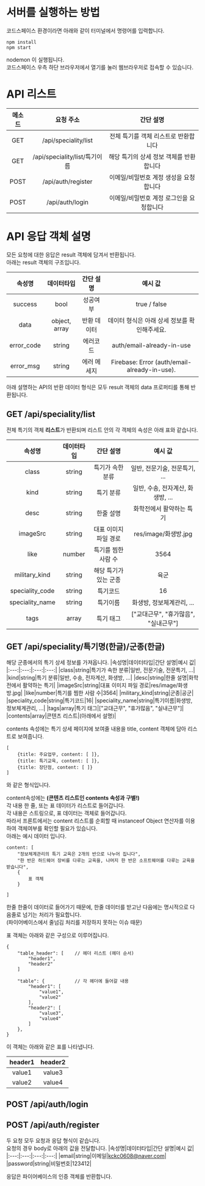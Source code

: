 # 서버를 실행하는 방법
코드스페이스 환경이라면 아래와 같이 터미널에서 명령어를 입력합니다.
```(shell)
npm install
npm start
```
nodemon 이 실행됩니다.\
코드스페이스 우측 하단 브라우저에서 열기를 눌러 웹브라우저로 접속할 수 있습니다.

# API 리스트
|메소드|요청 주소|간단 설명|
|:---:|:---:|:---:|
|GET|/api/speciality/list|전체 특기를 객체 리스트로 반환합니다|
|GET|/api/speciality/list/특기이름|해당 특기의 상세 정보 객체를 반환합니다|
|POST|/api/auth/register|이메일/비밀번호 계정 생성을 요청합니다|
|POST|/api/auth/login|이메일/비밀번호 계정 로그인을 요청합니다|

# API 응답 객체 설명

모든 요청에 대한 응답은 result 객체에 담겨서 반환됩니다.   
아래는 result 객체의 구조입니다.

|속성명|데이터타입|간단 설명|예시 값|
|:---:|:---:|:---:|:---:|
|success|bool|성공여부|true / false|
|data|object, array|반환 데이터|데이터 형식은 아래 상세 정보를 확인해주세요.|
|error_code|string|에러코드|auth/email-already-in-use|
|error_msg|string|에러 메세지|Firebase: Error (auth/email-already-in-use).|

아래 설명하는 API의 반환 데이터 형식은 모두 result 객체의 data 프로퍼티를 통해 반환됩니다.

## GET /api/speciality/list
전체 특기의 객체 **리스트**가 반환되며 리스트 안의 각 객체의 속성은 아래 표와 같습니다.

|속성명|데이터타입|간단 설명|예시 값|
|:---:|:---:|:---:|:---:|
|class|string|특기가 속한 분류|일반, 전문기술, 전문특기, ...|
|kind|string|특기 분류|일반, 수송, 전자계산, 화생방, ...|
|desc|string|한줄 설명|화학전에서 활약하는 특기|
|imageSrc|string|대표 이미지 파일 경로|res/image/화생방.jpg|
|like|number|특기를 찜한 사람 수|3564|
|military_kind|string|해당 특기가 있는 군종|육군|
|speciality_code|string|특기코드|16|
|speciality_name|string|특기이름|화생방, 정보체계관리, ...|
|tags|array|특기 태그|["교대근무", "휴가많음", "실내근무"]|

## GET /api/speciality/특기명(한글)/군종(한글)
해당 군종에서의 특기 상세 정보를 가져옵니다.
|속성명|데이터타입|간단 설명|예시 값|
|:---:|:---:|:---:|:---:|
|class|string|특기가 속한 분류|일반, 전문기술, 전문특기, ...|
|kind|string|특기 분류|일반, 수송, 전자계산, 화생방, ...|
|desc|string|한줄 설명|화학전에서 활약하는 특기|
|imageSrc|string|대표 이미지 파일 경로|res/image/화생방.jpg|
|like|number|특기를 찜한 사람 수|3564|
|military_kind|string|군종|공군|
|speciality_code|string|특기코드|16|
|speciality_name|string|특기이름|화생방, 정보체계관리, ...|
|tags|array|특기 태그|["교대근무", "휴가많음", "실내근무"]|
|contents|array|콘텐츠 리스트|(아래에서 설명)|

contents 속성에는 특기 상세 페이지에 보여줄 내용을 title, content 객체에 담아 리스트로 보여줍니다.   

```
[
    {title: 주요업무, content: [ ]},    
    {title: 특기교육, content: [ ]},   
    {title: 장단점, content: [ ]}
]
```

와 같은 형식입니다.

content속성에는 **(콘텐츠 리스트인 contents 속성과 구별!)**   
각 내용 한 줄, 또는 표 데이터가 리스트로 들어갑니다.   
각 내용은 스트링으로, 표 데이터는 객체로 들어갑니다.   
따라서 프론트에서는 content 리스트를 순회할 때 instanceof Object 연산자를 이용하여 객체여부를 확인할 필요가 있습니다.   
아래는 예시 데이터 입니다.
```
content: [
    "정보체계관리의 특기 교육은 2개의 반으로 나누어 집니다",
    "한 반은 하드웨어 장비를 다루는 교육을, 나머지 한 반은 소프트웨어를 다루는 교육을 받습니다",
    {
        표 객체
    }

]
```

한줄 한줄이 데이터로 들어가기 때문에, 한줄 데이터를 받고난 다음에는 명시적으로 다음줄로 넘기는 처리가 필요합니다.   
(파이어베이스에서 줄넘김 처리를 저장하지 못하는 이슈 때문)

표 객체는 아래와 같은 구성으로 이루어집니다.
```
{
    "table_header": [    // 헤더 리스트 (헤더 순서)
        "header1",
        "header2"
    ]

    "table": {           // 각 헤더에 들어갈 내용
        "header1": [
            "value1",
            "value2"
        ],
        "header2": [
            "value3",
            "value4"
        ]
    },
}
```

이 객체는 아래와 같은 표를 나타냅니다.

|header1|header2|
|:---:|:---:|
|value1|value3|
|value2|value4|

## POST /api/auth/login
## POST /api/auth/register

두 요청 모두 요청과 응답 형식이 같습니다.   
요청의 경우 body로 아래의 값을 전달합니다.
|속성명|데이터타입|간단 설명|예시 값|
|:---:|:---:|:---:|:---:|
|email|string|이메일|kckc0608@naver.com|
|password|string|비밀번호|123412|

응답은 파이어베이스의 인증 객체를 반환합니다.